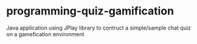 # programming-quiz-gamification
Java application using JPlay library to  contruct a simple/sample chat quiz on a gamefication environment
